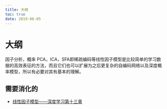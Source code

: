 ```yaml
---
title: 大纲
toc: true
date: 2019-06-05
---
```

# 大纲

因子分析，概率 PCA，ICA，SFA即稀疏编码等线性因子模型是比较简单的学习数据的高效表征的方法，而且它们也可以扩展为之后更复杂的自编码网络以及深度概率模型，所以有必要对其有基本的理解。


## 需要消化的

- [线性因子模型——深度学习第十三章](https://zhuanlan.zhihu.com/p/45898775)
